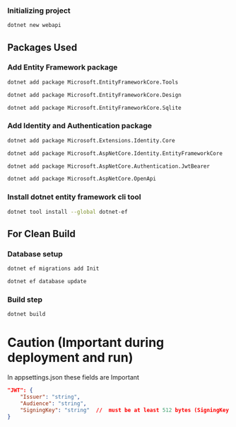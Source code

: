 ### Initializing project
```bash
dotnet new webapi
```

## Packages Used
### Add Entity Framework package
```bash
dotnet add package Microsoft.EntityFrameworkCore.Tools
```
```bash
dotnet add package Microsoft.EntityFrameworkCore.Design
```
```bash
dotnet add package Microsoft.EntityFrameworkCore.Sqlite
```

### Add Identity and Authentication package
```bash
dotnet add package Microsoft.Extensions.Identity.Core
```
```bash
dotnet add package Microsoft.AspNetCore.Identity.EntityFrameworkCore
```
```bash
dotnet add package Microsoft.AspNetCore.Authentication.JwtBearer
```

```bash
dotnet add package Microsoft.AspNetCore.OpenApi
```

### Install dotnet entity framework cli tool
```bash
dotnet tool install --global dotnet-ef
```


<!-- For a clean build delete "Migrations" directory and Database.db file
    and run the below command in the source directory -->
## For Clean Build
### Database setup
<!-- Initial database migrations -->

```bash
dotnet ef migrations add Init
```
```bash
dotnet ef database update
```

### Build step
```bash
dotnet build
```


# Caution (Important during deployment and run)
In appsettings.json these fields are Important

```json
"JWT": {
    "Issuer": "string",
    "Audience": "string",
    "SigningKey": "string"  //  must be at least 512 bytes (SigningKey must be kept secret)
}
```

